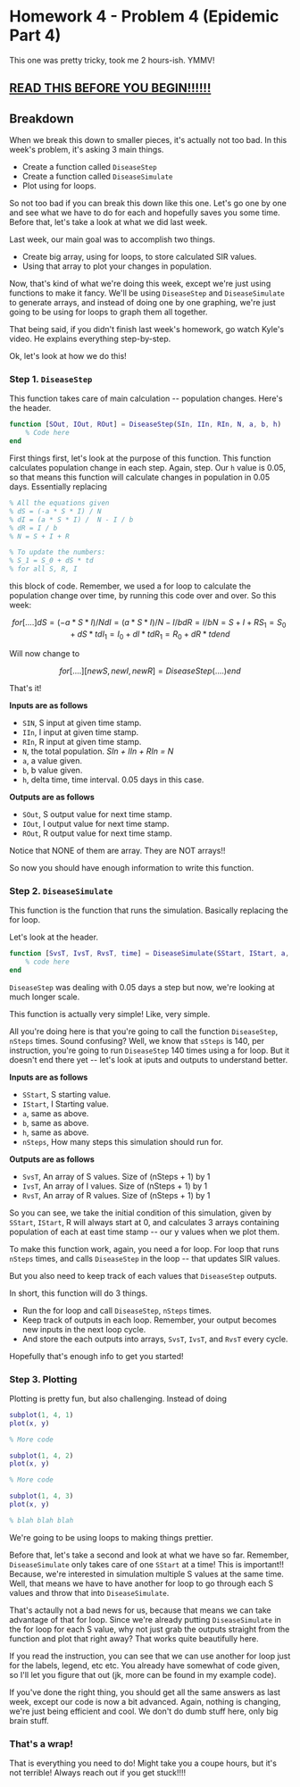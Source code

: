 # Homework 4 - Problem 4 (Epidemic Part 4)
This one was pretty tricky, took me 2 hours-ish. YMMV! 

**[READ THIS BEFORE YOU BEGIN!!!!!!](https://github.com/RyoTakei/Matlab-Class)**
-


## Breakdown
When we break this down to smaller pieces, it's actually not too bad. In this week's problem,
it's asking 3 main things.
- Create a function called `DiseaseStep`
- Create a function called `DiseaseSimulate`
- Plot using for loops.

So not too bad if you can break this down like this one. Let's go one by one and see 
what we have to do for each and hopefully saves you some time. Before that, let's take
a look at what we did last week.

Last week, our main goal was to accomplish two things. 
- Create big array, using for loops, to store calculated SIR values.
- Using that array to plot your changes in population.

Now, that's kind of what we're doing this week, except we're just using functions to 
make it fancy. We'll be using `DiseaseStep` and `DiseaseSimulate` to generate arrays,
and instead of doing one by one graphing, we're just going to be using for loops to 
graph them all together.

That being said, if you didn't finish last week's homework, go watch Kyle's video. 
He explains everything step-by-step. 

Ok, let's look at how we do this! 

### Step 1. `DiseaseStep`
This function takes care of main calculation -- population changes. Here's the header.
```matlab
function [SOut, IOut, ROut] = DiseaseStep(SIn, IIn, RIn, N, a, b, h)
    % Code here
end
```
First things first, let's look at the purpose of this function. This function 
calculates population change in each step. Again, step. Our `h` value is 0.05, so that 
means this function will calculate changes in population in 0.05 days. Essentially replacing

```matlab
% All the equations given
% dS = (-a * S * I) / N
% dI = (a * S * I) /  N - I / b
% dR = I / b
% N = S + I + R

% To update the numbers:
% S_1 = S_0 + dS * td
% for all S, R, I
```
this block of code. Remember, we used a for loop to calculate the population change over time,
by running this code over and over. So this week:
```math
for [ .... ]    
    dS = (-a * S * I) / N
    dI = (a * S * I) /  N - I / b
    dR = I / b
    N = S + I + R

    S_1 = S_0 + dS * td
    I_1 = I_0 + dI * td
    R_1 = R_0 + dR * td
end
```
Will now change to

```math
for [ .... ]
    [newS, newI, newR] = DiseaseStep( .... ) 
end
```

That's it! 

**Inputs are as follows**
- `SIN`, S input at given time stamp.
- `IIn`, I input at given time stamp.
- `RIn`, R input at given time stamp.
- `N`, the total population. *SIn + IIn + RIn = N*
- `a`, a value given.
- `b`, b value given.
- `h`, delta time, time interval. 0.05 days in this case.

**Outputs are as follows**
- `SOut`, S output value for next time stamp.
- `IOut`, I output value for next time stamp.
- `ROut`, R output value for next time stamp.

Notice that NONE of them are array. They are NOT arrays!!

So now you should have enough information to write this function. 

### Step 2. `DiseaseSimulate`
This function is the function that runs the simulation. Basically replacing the for loop.

Let's look at the header. 

```matlab
function [SvsT, IvsT, RvsT, time] = DiseaseSimulate(SStart, IStart, a, b, h, nSteps)
    % code here
end
```

`DiseaseStep` was dealing with 0.05 days a step but now, we're looking at much longer scale. 

This function is actually very simple! Like, very simple. 

All you're doing here is that you're going to call the function `DiseaseStep`, `nSteps` times.
Sound confusing? Well, we know that `sSteps` is 140, per instruction, you're going to run 
`DiseaseStep` 140 times using a for loop. But it doesn't end there yet -- let's look at iputs and outputs
to understand better. 

**Inputs are as follows**
- `SStart`, S starting value.
- `IStart`, I Starting value.
- `a`, same as above.
- `b`, same as above.
- `h`, same as above.
- `nSteps`, How many steps this simulation should run for.

**Outputs are as follows**
- `SvsT`, An array of S values. Size of (nSteps + 1) by 1
- `IvsT`, An array of I values. Size of (nSteps + 1) by 1
- `RvsT`, An array of R values. Size of (nSteps + 1) by 1

So you can see, we take the initial condition of this simulation, given by `SStart`, 
`IStart`, R will always start at 0, and calculates 3 arrays containing population of each
at east time stamp -- our y values when we plot them. 

To make this function work, again, you need a for loop. For loop that runs `nSteps` times, and
calls `DiseaseStep` in the loop -- that updates SIR values. 

But you also need to keep track of each values that `DiseaseStep` outputs. 

In short, this function will do 3 things.
- Run the for loop and call `DiseaseStep`, `nSteps` times.
- Keep track of outputs in each loop. Remember, your output becomes new inputs in the next loop cycle.
- And store the each outputs into arrays, `SvsT`, `IvsT`, and `RvsT` every cycle.

Hopefully that's enough info to get you started! 


### Step 3. Plotting
Plotting is pretty fun, but also challenging. Instead of doing 
```matlab
subplot(1, 4, 1)
plot(x, y)

% More code

subplot(1, 4, 2)
plot(x, y)

% More code 

subplot(1, 4, 3)
plot(x, y)

% blah blah blah
```
We're going to be using loops to making things prettier. 

Before that, let's take a second and look at what we have so far. Remember, `DiseaseSimulate`
only takes care of one `SStart` at a time! This is important!! Because, we're interested in
simulation multiple S values at the same time. Well, that means we have to have another for
loop to go through each S values and throw that into `DiseaseSimulate`. 

That's actaully not a bad news for us, because that means we can take advantage of that
for loop. Since we're already putting `DiseaseSimulate` in the for loop for each S value, 
why not just grab the outputs straight from the function and plot that right away? That 
works quite beautifully here. 

If you read the instruction, you can see that we can use another for loop just for 
the labels, legend, etc etc. You already have somewhat of code given, so I'll let you 
figure that out (jk, more can be found in my example code).

If you've done the right thing, you should get all the same answers as last week,
except our code is now a bit advanced. Again, nothing is changing, we're just being 
efficient and cool. We don't do dumb stuff here, only big brain stuff. 

### That's a wrap! 
That is everything you need to do! Might take you a coupe hours, but it's not terrible!
Always reach out if you get stuck!!!!
